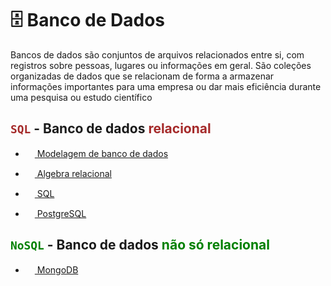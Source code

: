 # 🗄️ Banco de Dados

Bancos de dados são conjuntos de arquivos relacionados entre si, com registros sobre pessoas, lugares ou informações em geral. São coleções organizadas de dados que se relacionam de forma a armazenar informações importantes para uma empresa ou dar mais eficiência durante uma pesquisa ou estudo científico

## <code style="color: brown;">SQL</code> - Banco de dados <span style="color: brown;">relacional</span>
- [<img src="https://cdn-icons-png.flaticon.com/512/5230/5230749.png" width="15px"> Modelagem de banco de dados](./data_modeling/data_modeling.md)

- [<img src="https://cdn-icons-png.flaticon.com/512/2272/2272095.png" width="15px"> Algebra relacional](./relational_algebra.md)

- [<img src="https://cdn-icons-png.flaticon.com/512/657/657695.png" width="15px"> SQL](./SQL/sql.md)

- [<img src="https://wiki.postgresql.org/images/9/9a/PostgreSQL_logo.3colors.540x557.png" width="15px"> PostgreSQL](./Postgre/postgre.md)

## <code style="color: green;">NoSQL</code> - Banco de dados <span style="color: green;">não só relacional</span>

- [<img src="https://cdn.jsdelivr.net/gh/devicons/devicon/icons/mongodb/mongodb-original.svg" width="15px"> MongoDB]()